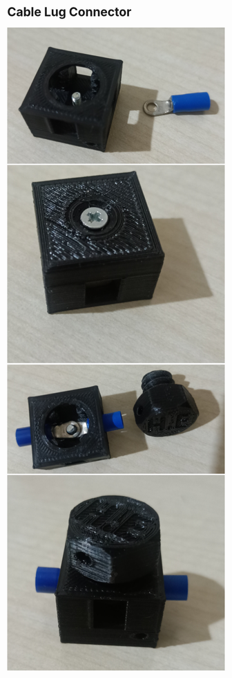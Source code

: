 # Cable Lug Connector

![Cable Lug Connector](/Photo/1.jpg)
<br>
![Cable Lug Connector](/Photo/2.jpg)
<br>
![Cable Lug Connector](/Photo/3.jpg)
<br>
![Cable Lug Connector](/Photo/4.jpg)
